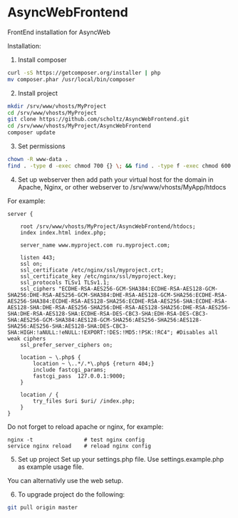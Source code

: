 # AsyncWebFrontend
FrontEnd installation for AsyncWeb

Installation: 
1) Install composer
```bash
curl -sS https://getcomposer.org/installer | php
mv composer.phar /usr/local/bin/composer
```

2) Install project
```bash
mkdir /srv/www/vhosts/MyProject
cd /srv/www/vhosts/MyProject
git clone https://github.com/scholtz/AsyncWebFrontend.git
cd /srv/www/vhosts/MyProject/AsyncWebFrontend
composer update
```

3) Set permissions 
```bash
chown -R www-data .
find . -type d -exec chmod 700 {} \; && find . -type f -exec chmod 600 {} \;
```

4) Set up webserver
then add path your virtual host for the domain in Apache, Nginx, or other webserver to /srv/www/vhosts/MyApp/htdocs

For example:
```
server {

	root /srv/www/vhosts/MyProject/AsyncWebFrontend/htdocs;
	index index.html index.php;

	server_name www.myproject.com ru.myproject.com;

	listen 443;
	ssl on;
	ssl_certificate /etc/nginx/ssl/myproject.crt;
	ssl_certificate_key /etc/nginx/ssl/myproject.key;
    ssl_protocols TLSv1 TLSv1.1; 
	ssl_ciphers "ECDHE-RSA-AES256-GCM-SHA384:ECDHE-RSA-AES128-GCM-SHA256:DHE-RSA-AES256-GCM-SHA384:DHE-RSA-AES128-GCM-SHA256:ECDHE-RSA-AES256-SHA384:ECDHE-RSA-AES128-SHA256:ECDHE-RSA-AES256-SHA:ECDHE-RSA-AES128-SHA:DHE-RSA-AES256-SHA256:DHE-RSA-AES128-SHA256:DHE-RSA-AES256-SHA:DHE-RSA-AES128-SHA:ECDHE-RSA-DES-CBC3-SHA:EDH-RSA-DES-CBC3-SHA:AES256-GCM-SHA384:AES128-GCM-SHA256:AES256-SHA256:AES128-SHA256:AES256-SHA:AES128-SHA:DES-CBC3-SHA:HIGH:!aNULL:!eNULL:!EXPORT:!DES:!MD5:!PSK:!RC4"; #Disables all weak ciphers
	ssl_prefer_server_ciphers on;

	location ~ \.php$ {
		location ~ \..*/.*\.php$ {return 404;}
		include fastcgi_params;
		fastcgi_pass  127.0.0.1:9000;
	}

	location / {
		try_files $uri $uri/ /index.php;
	}
}
```

Do not forget to reload apache or nginx, for example: 
```
nginx -t 				# test nginx config
service nginx reload 	# reload nginx config
```


5) Set up project
Set up your settings.php file. Use settings.example.php as example usage file.

You can alternativly use the web setup.

6) To upgrade project do the following:
```bash
git pull origin master
```
